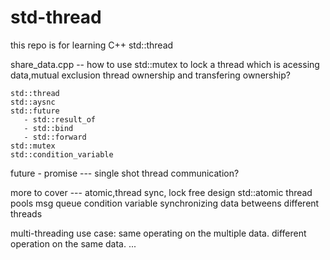 # std-thread
this repo is for learning C++ std::thread 

   share_data.cpp   -- how to use std::mutex to lock a thread which is acessing data,mutual exclusion
   thread ownership and transfering ownership?
   
    std::thread
    std::aysnc
    std::future
       - std::result_of
       - std::bind
       - std::forward
    std::mutex
    std::condition_variable
    
   future - promise --- single shot thread communication?

   more to cover --- atomic,thread sync, lock free design
    std::atomic
    thread pools
    msg queue
    condition variable
    synchronizing data betweens different threads
   
multi-threading use case: 
     same operating on the multiple data.
     different operation on the same data.
...

